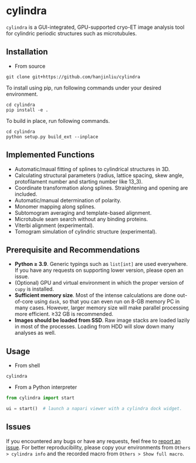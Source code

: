# cylindra

`cylindra` is a GUI-integrated, GPU-supported cryo-ET image analysis tool for cylindric periodic structures such as microtubules.

## Installation

- From source

```
git clone git+https://github.com/hanjinliu/cylindra
```

To install using pip, run following commands under your desired environment.

```
cd cylindra
pip install -e .
```

To build in place, run following commands.

```
cd cylindra
python setup.py build_ext --inplace
```

## Implemented Functions

- Automatic/maual fitting of splines to cylindrical structures in 3D.
- Calculating structural parameters (radius, lattice spacing, skew angle, protofilament number and starting number like 13_3).
- Coordinate transformation along splines. Straightening and opening are included.
- Automatic/manual determination of polarity.
- Monomer mapping along splines.
- Subtomogram averaging and template-based alignment.
- Microtubule seam search without any binding proteins.
- Viterbi alignment (experimental).
- Tomogram simulation of cylindric structure (experimental).

## Prerequisite and Recommendations

- **Python &ge; 3.9**. Generic typings such as `list[int]` are used everywhere. If you have any requests on supporting lower version, please open an issue.
- (Optional) GPU and virtual environment in which the proper version of `cupy` is installed.
- **Sufficient memory size**. Most of the intense calculations are done out-of-core using `dask`, so that you can even run on 8-GB memory PC in many cases. However, larger memory size will make parallel processing more efficient. &ge;32 GB is recommended.
- **Images should be loaded from SSD**. Raw image stacks are loaded lazily in most of the processes. Loading from HDD will slow down many analyses as well.

## Usage

- From shell

```shell
cylindra
```

- From a Python interpreter

```python
from cylindra import start

ui = start()  # launch a napari viewer with a cylindra dock widget.
```

## Issues

If you encountered any bugs or have any requests, feel free to [report an issue](https://github.com/hanjinliu/cylindra/issues).
For better reproducibility, please copy your environments from `Others > cylindra info` and the recorded macro from `Others > Show full macro`.
